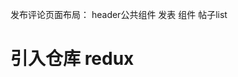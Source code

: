 <!--
 * @Author: your name
 * @Date: 2019-11-12 10:20:38
 * @LastEditTime: 2019-11-12 15:28:25
 * @LastEditors: Please set LastEditors
 * @Description: In User Settings Edit评论也
 * @FilePath: \week2\网易笔记.md
 -->
发布评论页面布局：
header公共组件
发表 组件
帖子list


# 引入仓库 redux
 